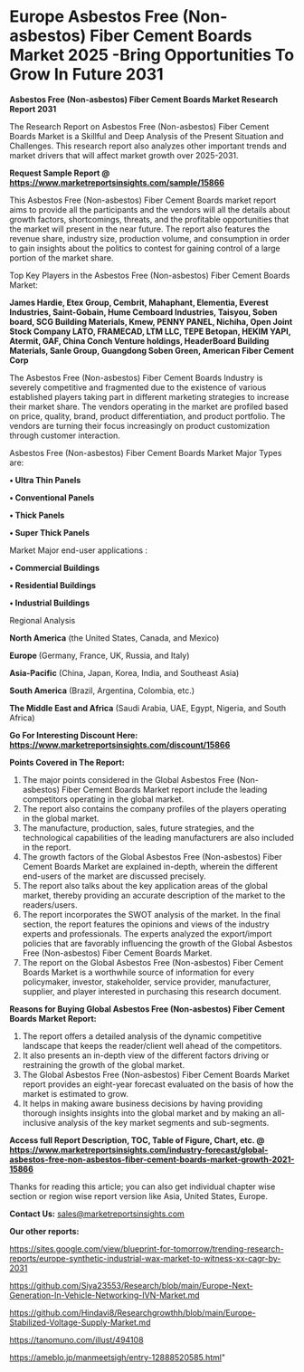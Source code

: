 # Europe Asbestos Free (Non-asbestos) Fiber Cement Boards Market 2025 -Bring Opportunities To Grow In Future 2031

<strong>Asbestos Free (Non-asbestos) Fiber Cement Boards Market Research Report 2031</strong>

The Research Report on Asbestos Free (Non-asbestos) Fiber Cement Boards Market is a Skillful and Deep Analysis of the Present Situation and Challenges. This research report also analyzes other important trends and market drivers that will affect market growth over 2025-2031.

<strong>Request Sample Report @ <a href=https://www.marketreportsinsights.com/sample/15866>https://www.marketreportsinsights.com/sample/15866</a></strong>

This Asbestos Free (Non-asbestos) Fiber Cement Boards market report aims to provide all the participants and the vendors will all the details about growth factors, shortcomings, threats, and the profitable opportunities that the market will present in the near future. The report also features the revenue share, industry size, production volume, and consumption in order to gain insights about the politics to contest for gaining control of a large portion of the market share.

Top Key Players in the Asbestos Free (Non-asbestos) Fiber Cement Boards Market:

<strong>James Hardie, Etex Group, Cembrit, Mahaphant, Elementia, Everest Industries, Saint-Gobain, Hume Cemboard Industries, Taisyou, Soben board, SCG Building Materials, Kmew, PENNY PANEL, Nichiha, Open Joint Stock Company LATO, FRAMECAD, LTM LLC, TEPE Betopan, HEKIM YAPI, Atermit, GAF, China Conch Venture holdings, HeaderBoard Building Materials, Sanle Group, Guangdong Soben Green, American Fiber Cement Corp</strong>

The Asbestos Free (Non-asbestos) Fiber Cement Boards Industry is severely competitive and fragmented due to the existence of various established players taking part in different marketing strategies to increase their market share. The vendors operating in the market are profiled based on price, quality, brand, product differentiation, and product portfolio. The vendors are turning their focus increasingly on product customization through customer interaction.

Asbestos Free (Non-asbestos) Fiber Cement Boards Market Major Types are:

<strong>• Ultra Thin Panels

• Conventional Panels

• Thick Panels

• Super Thick Panels</strong>

Market Major end-user applications :

<strong>• Commercial Buildings

• Residential Buildings

• Industrial Buildings</strong>

Regional Analysis

</u><strong><b>North America</b></strong> (the United States, Canada, and Mexico)

<strong><b>Europe </b></strong>(Germany, France, UK, Russia, and Italy)

<strong><b>Asia-Pacific</b></strong> (China, Japan, Korea, India, and Southeast Asia)

<strong><b>South America</b></strong> (Brazil, Argentina, Colombia, etc.)

<strong><b>The Middle East and Africa</b></strong> (Saudi Arabia, UAE, Egypt, Nigeria, and South Africa)

<strong>Go For Interesting Discount Here: <a href=https://www.marketreportsinsights.com/discount/15866>https://www.marketreportsinsights.com/discount/15866</a></strong>

<strong>Points Covered in The Report:</strong>
<ol>
  <li>The major points considered in the Global Asbestos Free (Non-asbestos) Fiber Cement Boards Market report include the leading competitors operating in the global market.</li>
  <li>The report also contains the company profiles of the players operating in the global market.</li>
  <li>The manufacture, production, sales, future strategies, and the technological capabilities of the leading manufacturers are also included in the report.</li>
  <li>The growth factors of the Global Asbestos Free (Non-asbestos) Fiber Cement Boards Market are explained in-depth, wherein the different end-users of the market are discussed precisely.</li>
  <li>The report also talks about the key application areas of the global market, thereby providing an accurate description of the market to the readers/users.</li>
  <li>The report incorporates the SWOT analysis of the market. In the final section, the report features the opinions and views of the industry experts and professionals. The experts analyzed the export/import policies that are favorably influencing the growth of the Global Asbestos Free (Non-asbestos) Fiber Cement Boards Market.</li>
  <li>The report on the Global Asbestos Free (Non-asbestos) Fiber Cement Boards Market is a worthwhile source of information for every policymaker, investor, stakeholder, service provider, manufacturer, supplier, and player interested in purchasing this research document.</li>
</ol>
<strong>Reasons for Buying Global Asbestos Free (Non-asbestos) Fiber Cement Boards Market Report:</strong>

<ol>
  <li>The report offers a detailed analysis of the dynamic competitive landscape that keeps the reader/client well ahead of the competitors.</li>
  <li>It also presents an in-depth view of the different factors driving or restraining the growth of the global market.</li>
  <li>The Global Asbestos Free (Non-asbestos) Fiber Cement Boards Market report provides an eight-year forecast evaluated on the basis of how the market is estimated to grow.</li>
  <li>It helps in making aware business decisions by having providing thorough insights insights into the global market and by making an all-inclusive analysis of the key market segments and sub-segments.</li>
</ol>
<strong>Access full Report Description, TOC, Table of Figure, Chart, etc. @ <a href=https://www.marketreportsinsights.com/industry-forecast/global-asbestos-free-non-asbestos-fiber-cement-boards-market-growth-2021-15866>https://www.marketreportsinsights.com/industry-forecast/global-asbestos-free-non-asbestos-fiber-cement-boards-market-growth-2021-15866</a></strong>


Thanks for reading this article; you can also get individual chapter wise section or region wise report version like Asia, United States, Europe.

<strong>Contact Us:</strong>
sales@marketreportsinsights.com

<strong>Our other reports:</strong>

<a href=https://sites.google.com/view/blueprint-for-tomorrow/trending-research-reports/europe-synthetic-industrial-wax-market-to-witness-xx-cagr-by-2031>https://sites.google.com/view/blueprint-for-tomorrow/trending-research-reports/europe-synthetic-industrial-wax-market-to-witness-xx-cagr-by-2031</a>

<a href=https://github.com/Siya23553/Research/blob/main/Europe-Next-Generation-In-Vehicle-Networking-IVN-Market.md>https://github.com/Siya23553/Research/blob/main/Europe-Next-Generation-In-Vehicle-Networking-IVN-Market.md</a>

<a href=https://github.com/Hindavi8/Researchgrowthh/blob/main/Europe-Stabilized-Voltage-Supply-Market.md>https://github.com/Hindavi8/Researchgrowthh/blob/main/Europe-Stabilized-Voltage-Supply-Market.md</a>

<a href=https://tanomuno.com/illust/494108>https://tanomuno.com/illust/494108</a>

<a href=https://ameblo.jp/manmeetsigh/entry-12888520585.html>https://ameblo.jp/manmeetsigh/entry-12888520585.html</a>"
